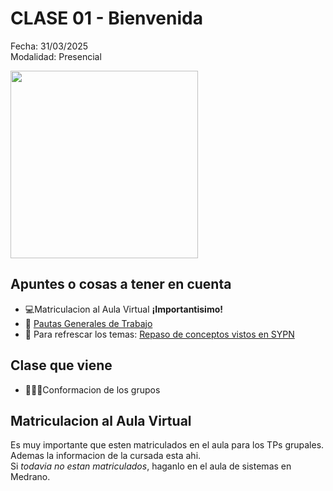 # CLASE 01 - Bienvenida
Fecha: 31/03/2025  
Modalidad: Presencial



<img src="https://github.com/user-attachments/assets/cebd72ed-63b3-4416-9a2b-4925a69c5dee" width="300"/>



## Apuntes o cosas a tener en cuenta
- 💻Matriculacion al Aula Virtual __¡Importantisimo!__ 
- 📝 [Pautas Generales de Trabajo](https://aulasvirtuales.frba.utn.edu.ar/course/section.php?id=314905)
- 📖 Para refrescar los temas: [Repaso de conceptos vistos en SYPN](https://aulasvirtuales.frba.utn.edu.ar/course/section.php?id=314906)

## Clase que viene
- 🧑‍🤝‍🧑Conformacion de los grupos

## Matriculacion al Aula Virtual
Es muy importante que esten matriculados en el aula para los TPs grupales. Ademas la informacion de la cursada esta ahi.  
Si *todavia no estan matriculados*, haganlo en el aula de sistemas en Medrano. 




